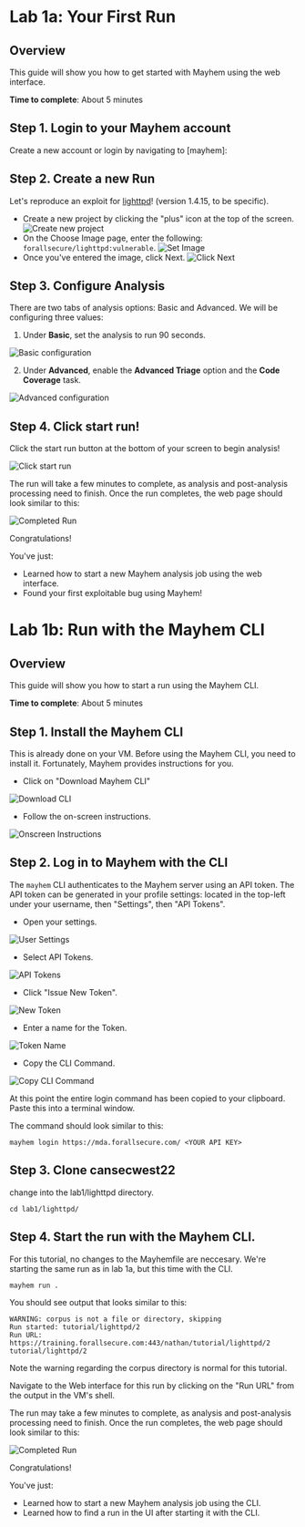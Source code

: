 # Lab 1a: Your First Run

## Overview

This guide will show you how to get started with Mayhem using the web interface.

**Time to complete**: About 5 minutes

## Step 1. Login to your Mayhem account

Create a new account or login by navigating to [mayhem]:

## Step 2. Create a new Run

Let's reproduce an exploit for [lighttpd](https://www.lighttpd.net/)! (version
1.4.15, to be specific).

   * Create a new project by clicking the "plus" icon at the top of the screen.
![Create new project](assets/images/create-new-project.png)
   * On the Choose Image page, enter the following: `forallsecure/lighttpd:vulnerable`.
![Set Image](assets/images/mayhem-enter-lighttpd.png)
   * Once you've entered the image, click Next.
![Click Next](assets/images/mayhem-image-next.png)


## Step 3. Configure Analysis

There are two tabs of analysis options: Basic and Advanced. We will be configuring three values:
   1. Under **Basic**, set the analysis to run 90 seconds.

![Basic configuration](assets/images/basic-configuration-options.png)

   2. Under **Advanced**, enable the **Advanced Triage** option and the **Code Coverage** task. 

![Advanced configuration](assets/images/advanced-configuration-options.png)

   
## Step 4. Click start run!

Click the start run button at the bottom of your screen to begin analysis!

![Click start
run](assets/images/start-run-button.png)

The run will take a few minutes to complete, as analysis and post-analysis
processing need to finish. Once the run completes, the web page should look
similar to this:

![Completed Run](assets/images/completed-lab1a.png)

Congratulations!

You've just:
  * Learned how to start a new Mayhem analysis job using the web interface.
  * Found your first exploitable bug using Mayhem!
  
# Lab 1b: Run with the Mayhem CLI

## Overview

This guide will show you how to start a run using the Mayhem CLI.

**Time to complete**: About 5 minutes

## Step 1. Install the Mayhem CLI
This is already done on your VM.
Before using the Mayhem CLI, you need to install it. Fortunately, Mayhem provides instructions for you. 

   * Click on "Download Mayhem CLI"

![Download CLI](assets/images/mayhem-download-cli.png)

   * Follow the on-screen instructions.

![Onscreen Instructions](assets/images/mayhem-cli-instructions.png)

## Step 2. Log in to Mayhem with the CLI

The `mayhem` CLI authenticates to the Mayhem server using an API token. The API
token can be generated in your profile settings: located in the top-left under your username, then "Settings", then "API Tokens".

   * Open your settings.

![User Settings](assets/images/mayhem-settings.png)

   * Select API Tokens.

![API Tokens](assets/images/mayhem-api-toks.png)

   * Click "Issue New Token".

![New Token](assets/images/mayhem-issue-new.png)

   * Enter a name for the Token.

![Token Name](assets/images/mayhem-token-name.png)

   * Copy the CLI Command.

![Copy CLI Command](assets/images/mayhem-copy-cli-cmd.png)

At this point the entire login command has been copied to your clipboard. Paste this into a terminal window.

The command should look similar to this:
```
mayhem login https://mda.forallsecure.com/ <YOUR API KEY>
```

## Step 3. Clone cansecwest22

change into the lab1/lighttpd directory.

```
cd lab1/lighttpd/
```

## Step 4. Start the run with the Mayhem CLI.

For this tutorial, no changes to the Mayhemfile are neccesary. We're starting
the same run as in lab 1a, but this time with the CLI.

```
mayhem run .
```

You should see output that looks similar to this:
```
WARNING: corpus is not a file or directory, skipping
Run started: tutorial/lighttpd/2
Run URL: https://training.forallsecure.com:443/nathan/tutorial/lighttpd/2
tutorial/lighttpd/2
```

Note the warning regarding the corpus directory is normal for this tutorial.

Navigate to the Web interface for this run by clicking on the "Run URL" from
the output in the VM's shell.

The run may take a few minutes to complete, as analysis and
post-analysis processing need to finish. Once the run completes, the web page
should look similar to this:

![Completed Run](assets/images/completed-lab1a.png)

Congratulations!

You've just:
  * Learned how to start a new Mayhem analysis job using the CLI.
  * Learned how to find a run in the UI after starting it with the CLI.

<walkthrough-conclusion-trophy></walkthrough-conclusion-trophy>

